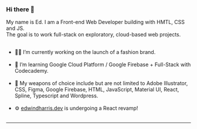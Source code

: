 ### Hi there 👋 
<div>
My name is Ed. I am a Front-end Web Developer building with HMTL, CSS and JS. 
</br>
The goal is to work full-stack on exploratory, cloud-based web projects.
</div>
<br>
<ul>
  <li>👷‍♂️ I’m currently working on the launch of a fashion brand.</li>
  <br>
  <li>🌱 I’m learning Google Cloud Platform / Google Firebase + Full-Stack with Codecademy.</li>
  <br>
  <li>🔫 My weapons of choice include but are not limited to Adobe Illustrator, CSS, Figma, Google Firebase, HTML, JavaScript, Material UI, React, Spline, Typescript and Wordpress.</li>
  <br>
  <li>⚙️ <a href="https://edwindharris.dev" target="_blank">edwindharris.dev</a> is undergoing a React revamp!</li>
  <br>
</ul>
<hr/>

<!--
<h3>Languages and tools:</h3>
<a href="https://edwindharris.dev" target="_blank"><img style="width: 100%" src="https://github.com/edwindharris/edwindharris/blob/main/icons/tech-icons.svg?raw=true"/></a>
<hr/>
<h3>I can also be found here:</h3>

<div align="center">
  
  <p float="left">
    <a href="https://twitter.com/edwindharris"><img style="width:10%; margin-right: 10%;" src="https://github.com/edwindharris/edwindharris/blob/main/icons/twitter-color.svg?raw=true)"></a> 
    <a href="https://www.linkedin.com/in/edwindharris/"><img style="width:10%; margin-left: 10%;" src="https://github.com/edwindharris/edwindharris/blob/main/icons/linkedin-color.svg?raw=true)"></a>
  </p> 
</div>
-->
